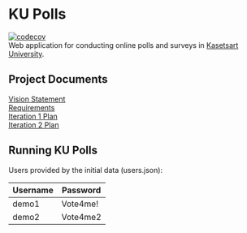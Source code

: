 # KU Polls

[![codecov](https://codecov.io/gh/tboonma/ku-polls/branch/main/graph/badge.svg?token=2MWQ6V5ND5)](https://codecov.io/gh/tboonma/ku-polls)    
Web application for conducting online polls and surveys in [Kasetsart University](https://www.ku.ac.th/).

## Project Documents
[Vision Statement](../../wiki/Vision%20Statement)    
[Requirements](../../wiki/Requirements)    
[Iteration 1 Plan](../../wiki/Iteration%201%20Plan)   
[Iteration 2 Plan](../../wiki/Iteration%202%20Plan)

## Running KU Polls
Users provided by the initial data (users.json):

| Username  | Password    |
|-----------|-------------|
| demo1     | Vote4me!    |
| demo2     | Vote4me2    |
